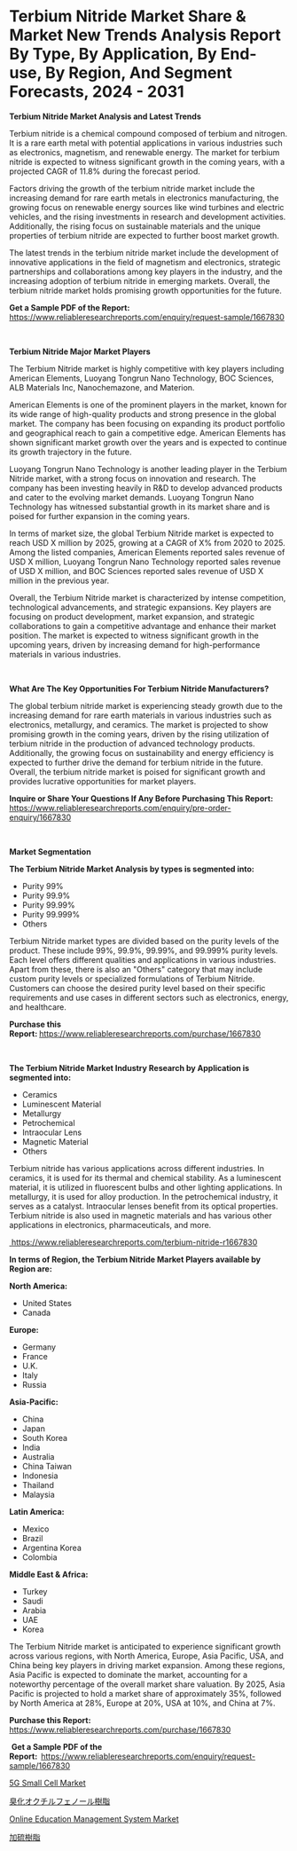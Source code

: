 <p><h1>Terbium Nitride Market Share & Market New Trends Analysis Report By Type, By Application, By End-use, By Region, And Segment Forecasts, 2024 - 2031</h1></p><p><strong>Terbium Nitride Market Analysis and Latest Trends</strong></p>
<p><p>Terbium nitride is a chemical compound composed of terbium and nitrogen. It is a rare earth metal with potential applications in various industries such as electronics, magnetism, and renewable energy. The market for terbium nitride is expected to witness significant growth in the coming years, with a projected CAGR of 11.8% during the forecast period. </p><p>Factors driving the growth of the terbium nitride market include the increasing demand for rare earth metals in electronics manufacturing, the growing focus on renewable energy sources like wind turbines and electric vehicles, and the rising investments in research and development activities. Additionally, the rising focus on sustainable materials and the unique properties of terbium nitride are expected to further boost market growth.</p><p>The latest trends in the terbium nitride market include the development of innovative applications in the field of magnetism and electronics, strategic partnerships and collaborations among key players in the industry, and the increasing adoption of terbium nitride in emerging markets. Overall, the terbium nitride market holds promising growth opportunities for the future.</p></p>
<p><strong>Get a Sample PDF of the Report:&nbsp;</strong> <a href="https://www.reliableresearchreports.com/enquiry/request-sample/1667830">https://www.reliableresearchreports.com/enquiry/request-sample/1667830</a></p>
<p>&nbsp;</p>
<p><strong>Terbium Nitride Major Market Players</strong></p>
<p><p>The Terbium Nitride market is highly competitive with key players including American Elements, Luoyang Tongrun Nano Technology, BOC Sciences, ALB Materials Inc, Nanochemazone, and Materion.</p><p>American Elements is one of the prominent players in the market, known for its wide range of high-quality products and strong presence in the global market. The company has been focusing on expanding its product portfolio and geographical reach to gain a competitive edge. American Elements has shown significant market growth over the years and is expected to continue its growth trajectory in the future.</p><p>Luoyang Tongrun Nano Technology is another leading player in the Terbium Nitride market, with a strong focus on innovation and research. The company has been investing heavily in R&D to develop advanced products and cater to the evolving market demands. Luoyang Tongrun Nano Technology has witnessed substantial growth in its market share and is poised for further expansion in the coming years.</p><p>In terms of market size, the global Terbium Nitride market is expected to reach USD X million by 2025, growing at a CAGR of X% from 2020 to 2025. Among the listed companies, American Elements reported sales revenue of USD X million, Luoyang Tongrun Nano Technology reported sales revenue of USD X million, and BOC Sciences reported sales revenue of USD X million in the previous year.</p><p>Overall, the Terbium Nitride market is characterized by intense competition, technological advancements, and strategic expansions. Key players are focusing on product development, market expansion, and strategic collaborations to gain a competitive advantage and enhance their market position. The market is expected to witness significant growth in the upcoming years, driven by increasing demand for high-performance materials in various industries.</p></p>
<p>&nbsp;</p>
<p><strong>What Are The Key Opportunities For Terbium Nitride Manufacturers?</strong></p>
<p><p>The global terbium nitride market is experiencing steady growth due to the increasing demand for rare earth materials in various industries such as electronics, metallurgy, and ceramics. The market is projected to show promising growth in the coming years, driven by the rising utilization of terbium nitride in the production of advanced technology products. Additionally, the growing focus on sustainability and energy efficiency is expected to further drive the demand for terbium nitride in the future. Overall, the terbium nitride market is poised for significant growth and provides lucrative opportunities for market players.</p></p>
<p><strong>Inquire or Share Your Questions If Any Before Purchasing This Report:</strong> <a href="https://www.reliableresearchreports.com/enquiry/pre-order-enquiry/1667830">https://www.reliableresearchreports.com/enquiry/pre-order-enquiry/1667830</a></p>
<p>&nbsp;</p>
<p><strong>Market Segmentation</strong></p>
<p><strong>The Terbium Nitride Market Analysis by types is segmented into:</strong></p>
<p><ul><li>Purity 99%</li><li>Purity 99.9%</li><li>Purity 99.99%</li><li>Purity 99.999%</li><li>Others</li></ul></p>
<p><p>Terbium Nitride market types are divided based on the purity levels of the product. These include 99%, 99.9%, 99.99%, and 99.999% purity levels. Each level offers different qualities and applications in various industries. Apart from these, there is also an "Others" category that may include custom purity levels or specialized formulations of Terbium Nitride. Customers can choose the desired purity level based on their specific requirements and use cases in different sectors such as electronics, energy, and healthcare.</p></p>
<p><strong>Purchase this Report:&nbsp;</strong><a href="https://www.reliableresearchreports.com/purchase/1667830">https://www.reliableresearchreports.com/purchase/1667830</a></p>
<p>&nbsp;</p>
<p><strong>The Terbium Nitride Market Industry Research by Application is segmented into:</strong></p>
<p><ul><li>Ceramics</li><li>Luminescent Material</li><li>Metallurgy</li><li>Petrochemical</li><li>Intraocular Lens</li><li>Magnetic Material</li><li>Others</li></ul></p>
<p><p>Terbium nitride has various applications across different industries. In ceramics, it is used for its thermal and chemical stability. As a luminescent material, it is utilized in fluorescent bulbs and other lighting applications. In metallurgy, it is used for alloy production. In the petrochemical industry, it serves as a catalyst. Intraocular lenses benefit from its optical properties. Terbium nitride is also used in magnetic materials and has various other applications in electronics, pharmaceuticals, and more.</p></p>
<p><a href="https://www.reliableresearchreports.com/terbium-nitride-r1667830">&nbsp;https://www.reliableresearchreports.com/terbium-nitride-r1667830</a></p>
<p><strong>In terms of Region, the Terbium Nitride Market Players available by Region are:</strong></p>
<p>
    <p> <strong> North America: </strong>
        <ul>
            <li>United States</li>
            <li>Canada</li>
        </ul>
        </p> 
    <p> <strong> Europe: </strong>
        <ul>
            <li>Germany</li>
            <li>France</li>
            <li>U.K.</li>
            <li>Italy</li>
            <li>Russia</li>
        </ul>
        </p> 
    <p> <strong> Asia-Pacific: </strong>
        <ul>
            <li>China</li>
            <li>Japan</li>
            <li>South Korea</li>
            <li>India</li>
            <li>Australia</li>
            <li>China Taiwan</li>
            <li>Indonesia</li>
            <li>Thailand</li>
            <li>Malaysia</li>
        </ul>
        </p> 
    <p> <strong> Latin America: </strong>
        <ul>
            <li>Mexico</li>
            <li>Brazil</li>
            <li>Argentina Korea</li>
            <li>Colombia</li>
        </ul>
        </p> 
    <p> <strong> Middle East & Africa: </strong>
        <ul>
            <li>Turkey</li>
            <li>Saudi</li>
            <li>Arabia</li>
            <li>UAE</li>
            <li>Korea</li>
        </ul>
    </p>
    </p>
<p><p>The Terbium Nitride market is anticipated to experience significant growth across various regions, with North America, Europe, Asia Pacific, USA, and China being key players in driving market expansion. Among these regions, Asia Pacific is expected to dominate the market, accounting for a noteworthy percentage of the overall market share valuation. By 2025, Asia Pacific is projected to hold a market share of approximately 35%, followed by North America at 28%, Europe at 20%, USA at 10%, and China at 7%.</p></p>
<p><strong>Purchase this Report: </strong><a href="https://www.reliableresearchreports.com/purchase/1667830">https://www.reliableresearchreports.com/purchase/1667830</a></p>
<p>&nbsp;<strong>Get a Sample PDF of the Report:&nbsp;&nbsp;</strong><a href="https://www.reliableresearchreports.com/enquiry/request-sample/1667830">https://www.reliableresearchreports.com/enquiry/request-sample/1667830</a></p>
<p><strong></strong></p>
<p><p><a href="https://github.com/myacatherineblakecaczo9vcsw/Market-Research-Report-List-3/blob/main/5g-small-cell-market.md">5G Small Cell Market</a></p><p><a href="https://github.com/LuzHills1972/Market-Research-Report-List-1/blob/main/8561516176666.md">臭化オクチルフェノール樹脂</a></p><p><a href="https://github.com/okotobwrhuteie/Market-Research-Report-List-3/blob/main/online-education-management-system-market.md">Online Education Management System Market</a></p><p><a href="https://github.com/kegley4963/Market-Research-Report-List-2/blob/main/3453006176665.md">加硫樹脂</a></p></p>